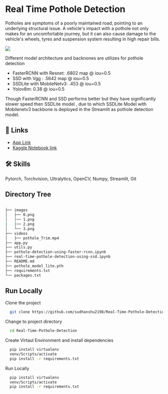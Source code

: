 # Real Time Pothole Detection

Potholes are symptoms of a poorly maintained road, pointing to an underlying structural issue. A vehicle's impact with a pothole not only makes for an uncomfortable journey, but it can also cause damage to the vehicle's wheels, tyres and suspension system resulting in high repair bills.

![](https://github.com/sudhanshu2198/Real-Time-Pothole-Detection/blob/main/videos/ezgif.com-video-to-gif.gif)

Different model architecture and backnones are utilizes for pothole detection
- FasterRCNN with Resnet: .6802 map @ iou=0.5
- SSD with Vgg : .5642 map @ iou=0.5
- SSDLite with MobileNetv3: .453 @ iou=0.5
- Yolov8m: 0.38 @ iou=0.5

Though FasterRCNN and SSD performs better but they have significantly slower speed then SSDLite model , due to which SSDLite Model with Mobilenetv3 backbone is deployed in the Streamlit as pothole detection model.

## 🔗 Links

 - [App Link](https://jakarta-indonesia-predicting-road-defects-d3xkv5edzmxlasspkvhh.streamlit.app/)
 - [Kaggle Notebook link](https://www.kaggle.com/code/sudhanshu2198/real-time-pothole-detection-using-ssd)


## 🛠 Skills
Pytorch, Torchvision, Ultralytics, OpenCV, Numpy, Streamlit, Git

## Directory Tree
```bash

├── images
│   ├── 0.png
│   │── 1.png
|   |── 2.png
│   └── 3.png 
├── videos
│   ├── pothole_Trim.mp4
├── app.py
├── utils.py
├── pothole-detection-using-faster-rcnn.ipynb
├── real-time-pothole-detection-using-ssd.ipynb
├── README.md
├── pothole_model_lite.pth
├── requirements.txt
└── packages.txt
```

## Run Locally

Clone the project

```bash
  git clone https://github.com/sudhanshu2198/Real-Time-Pothole-Detection
```

Change to project directory

```bash
  cd Real-Time-Pothole-Detection
```
Create Virtaul Environment and install dependencies

```bash
  pip install virtualenv
  venv/Scripts/activate
  pip install -r requirements.txt
```

Run Locally
```bash
  pip install virtualenv
  venv/Scripts/activate
  pip install -r requirements.txt
```

